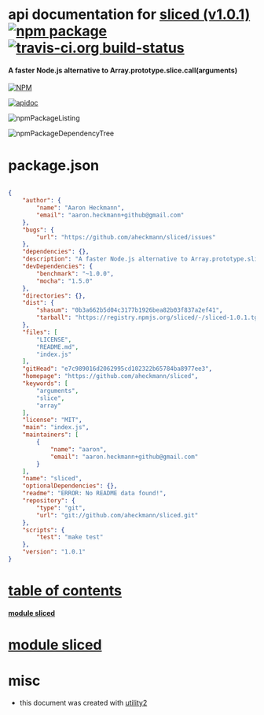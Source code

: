 # api documentation for  [sliced (v1.0.1)](https://github.com/aheckmann/sliced)  [![npm package](https://img.shields.io/npm/v/npmdoc-sliced.svg?style=flat-square)](https://www.npmjs.org/package/npmdoc-sliced) [![travis-ci.org build-status](https://api.travis-ci.org/npmdoc/node-npmdoc-sliced.svg)](https://travis-ci.org/npmdoc/node-npmdoc-sliced)
#### A faster Node.js alternative to Array.prototype.slice.call(arguments)

[![NPM](https://nodei.co/npm/sliced.png?downloads=true)](https://www.npmjs.com/package/sliced)

[![apidoc](https://npmdoc.github.io/node-npmdoc-sliced/build/screenCapture.buildNpmdoc.browser._2Fhome_2Ftravis_2Fbuild_2Fnpmdoc_2Fnode-npmdoc-sliced_2Ftmp_2Fbuild_2Fapidoc.html.png)](https://npmdoc.github.io/node-npmdoc-sliced/build/apidoc.html)

![npmPackageListing](https://npmdoc.github.io/node-npmdoc-sliced/build/screenCapture.npmPackageListing.svg)

![npmPackageDependencyTree](https://npmdoc.github.io/node-npmdoc-sliced/build/screenCapture.npmPackageDependencyTree.svg)



# package.json

```json

{
    "author": {
        "name": "Aaron Heckmann",
        "email": "aaron.heckmann+github@gmail.com"
    },
    "bugs": {
        "url": "https://github.com/aheckmann/sliced/issues"
    },
    "dependencies": {},
    "description": "A faster Node.js alternative to Array.prototype.slice.call(arguments)",
    "devDependencies": {
        "benchmark": "~1.0.0",
        "mocha": "1.5.0"
    },
    "directories": {},
    "dist": {
        "shasum": "0b3a662b5d04c3177b1926bea82b03f837a2ef41",
        "tarball": "https://registry.npmjs.org/sliced/-/sliced-1.0.1.tgz"
    },
    "files": [
        "LICENSE",
        "README.md",
        "index.js"
    ],
    "gitHead": "e7c989016d2062995cd102322b65784ba8977ee3",
    "homepage": "https://github.com/aheckmann/sliced",
    "keywords": [
        "arguments",
        "slice",
        "array"
    ],
    "license": "MIT",
    "main": "index.js",
    "maintainers": [
        {
            "name": "aaron",
            "email": "aaron.heckmann+github@gmail.com"
        }
    ],
    "name": "sliced",
    "optionalDependencies": {},
    "readme": "ERROR: No README data found!",
    "repository": {
        "type": "git",
        "url": "git://github.com/aheckmann/sliced.git"
    },
    "scripts": {
        "test": "make test"
    },
    "version": "1.0.1"
}
```



# <a name="apidoc.tableOfContents"></a>[table of contents](#apidoc.tableOfContents)

#### [module sliced](#apidoc.module.sliced)



# <a name="apidoc.module.sliced"></a>[module sliced](#apidoc.module.sliced)



# misc
- this document was created with [utility2](https://github.com/kaizhu256/node-utility2)
